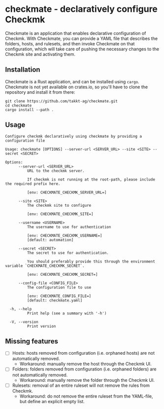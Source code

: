 # checkmate - declaratively configure Checkmk

Checkmate is an application that enables declarative configuration of Checkmk. With Checkmate, you can provide a YAML
file that describes the folders, hosts, and rulesets, and then invoke Checkmate on that configuration, which will take
care of pushing the necessary changes to the Checkmk site and activating them.

## Installation

Checkmate is a Rust application, and can be installed using `cargo`. Checkmate is not yet available on crates.io, so
you'll have to clone the repository and install it from there:

```shell
git clone https://github.com/takkt-ag/checkmate.git
cd checkmate
cargo install --path .
```

## Usage

```text
Configure checkmk declaratively using checkmate by providing a configuration file

Usage: checkmate [OPTIONS] --server-url <SERVER_URL> --site <SITE> --secret <SECRET>

Options:
      --server-url <SERVER_URL>
          URL to the checkmk server.

          If checkmk is not running at the root-path, please include the required prefix here.

          [env: CHECKMATE_CHECKMK_SERVER_URL=]

      --site <SITE>
          The checkmk site to configure

          [env: CHECKMATE_CHECKMK_SITE=]

      --username <USERNAME>
          The username to use for authentication

          [env: CHECKMATE_CHECKMK_USERNAME=]
          [default: automation]

      --secret <SECRET>
          The secret to use for authentication.

          You should preferably provide this through the environment variable `CHECKMATE_CHECKMK_SECRET`.

          [env: CHECKMATE_CHECKMK_SECRET=]

      --config-file <CONFIG_FILE>
          The configuration file to use

          [env: CHECKMATE_CONFIG_FILE=]
          [default: checkmate.yaml]

  -h, --help
          Print help (see a summary with '-h')

  -V, --version
          Print version
```

## Missing features

* [ ] Hosts: hosts removed from configuration (i.e. orphaned hosts) are not automatically removed.
    * Workaround: manually remove the host through the Checkmk UI.
* [ ] Folders: folders removed from configuration (i.e. orphaned folders) are not automatically removed.
    * Workaround: manually remove the folder through the Checkmk UI.
* [ ] Rulesets: removal of an entire ruleset will not remove the rules from Checkmk.
    * Workaround: do not remove the entire ruleset from the YAML-file, but define an explicit empty list.
